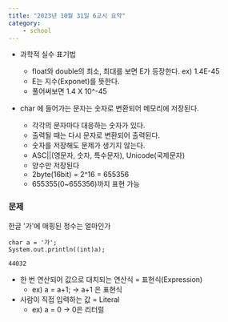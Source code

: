 ```yaml
---
title: "2023년 10월 31일 6교시 요약"
category:
    - school
---
```


- 과학적 실수 표기법
  - float와 double의 최소, 최대를 보면 E가 등장한다. ex) 1.4E-45
  - E는 지수(Exponet)를 뜻한다.
  - 풀어써보면 1.4 X 10^-45

- char 에 들어가는 문자는 숫자로 변환되어 메모리에 저장된다.
  - 각각의 문자마다 대응하는 숫자가 있다.
  - 출력될 때는 다시 문자로 변환되어 출력된다.
  - 숫자를 저장해도 문제가 생기지 않는다.
  - ASC||(영문자, 숫자, 특수문자), Unicode(국제문자)
  - 양수만 저장된다
  - 2byte(16bit) = 2^16 = 655356 
  - 655355(0~655356)까지 표현 가능

### 문제
한글 '가'에 매핑된 정수는 얼마인가
```
char a = '가';
System.out.println((int)a);
```
```
44032
```

- 한 번 연산되어 값으로 대치되는 연산식 = 표현식(Expression)
  - ex) a = a+1; -> a+1 은 표현식
- 사람이 직접 입력하는 값 = Literal
  - ex) a = 0 -> 0은 리터럴

